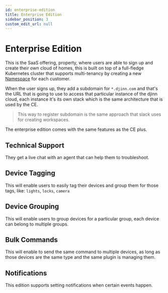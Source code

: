 ```yaml
---
id: enterprise-edition
title: Enterprise Edition
sidebar_position: 3
custom_edit_url: null
---
```


# Enterprise Edition

This is the SaaS offering, property, where users are able to sign up and create their own cloud of homes, this is built on top of a full-fledge Kubernetes cluster that supports multi-tenancy by creating a new [Namespace](https://kubernetes.io/docs/concepts/overview/working-with-objects/namespaces/) for each customer.

When the user signs up, they add a subdomain for `*.djinn.com` and that's the URL that is going to use to access that particular instance of the djinn cloud, each instance it's its own stack which is the same architecture that is used by the CE.

> This way to register subdomain is the same approach that slack uses for creating workspaces.

The enterprise edition comes with the same features as the CE plus.

## Technical Support

They get a live chat with an agent that can help them to troubleshoot.

## Device Tagging

This will enable users to easily tag their devices and group them for those tags, like: `lights`, `locks`, `camera`

## Device Grouping

This will enable users to group devices for a particular group, each device can belong to multiple groups.

## Bulk Commands

This will enable to send the same command to multiple devices, as long as those devices are the same type and the same plugin is managing them.

## Notifications

This edition supports setting notifications when certain events happen.
